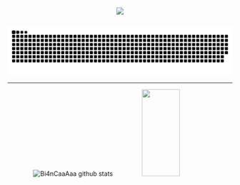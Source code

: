 <h1 align="center">
    <img src="https://readme-typing-svg.herokuapp.com/?color=white=font=Righteous&size=35&center=true&vCenter=true&width=500&height=70&duration=4000&lines=+Bem+Vindo!+;+Sou+o+Felipe+Garcia+;+🤍🤍🤍" />
</h1>



<div align="center">
  <a href="https://1999azzar.github.io/1999AZZAR/">
    <img src="https://github.com/1999AZZAR/1999AZZAR/blob/readme/resources/img/grid-snake.svg" alt="snake">
  </a>
</div>

---

<div align="center"> 
    
  <img width="49%" height="195px" src="https://github-readme-stats.vercel.app/api?username=Bi4nCaaAaa&theme=graywhite&show_icons=true&count_private=true&hide_border=true&title_color=cdd2ff&icon_color=444455&text_color=cdd2ff&bg_color=0d1117" alt="Bi4nCaaAaa github stats" /> 
  <img width="41%" height="195px" src="https://github-readme-stats.vercel.app/api/top-langs/?username=Bi4nCaaAaa&theme=graywhite&layout=compact&hide_border=true&title_color=cdd2ff&text_color=cdd2ff&bg_color=0d1117" />

</div> 

<div align="center"> 

